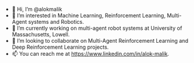 - 👋 Hi, I’m @alokmalik
- 👀 I’m interested in Machine Learning, Reinforcement Learning, Multi-Agent systems and Robotics.
- 🌱 I’m currently working on multi-agent robot systems at University of Massachusetts, Lowell. 
- 💞️ I’m looking to collaborate on Multi-Agent Reinforcement Learning and Deep Reinforcement Learning projects.
- 📫 You can reach me at https://www.linkedin.com/in/alok-malik. 

<!---
alokmalik/alokmalik is a ✨ special ✨ repository because its `README.md` (this file) appears on your GitHub profile.
You can click the Preview link to take a look at your changes.
--->
